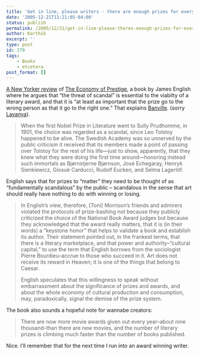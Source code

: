 ```yaml
---
title: 'Get in line, please writers - there are enough prizes for everyone!'
date: '2005-12-21T11:21:05-04:00'
status: publish
permalink: /2005/12/21/get-in-line-please-theres-enough-prizes-for-everyone
author: Karthik
excerpt: ''
type: post
id: 279
tags:
    - Books
    - etcetera
post_format: []
---
```

[A New Yorker review](http://www.newyorker.com/critics/books/articles/051226crbo_books) of [The Economy of Prestige](http://www.hup.harvard.edu/catalog/ENGECO.html), a book by James English where he argues that “the threat of scandal” is essential to the viabilty of a literary award, and that it is “at least as important that the prize go to the wrong person as that it go to the right one.” That explains [Banville](https://stochastica.net/2005/10/14/on-the-ability-of-a-prizewinning-book-to-change-minds/). (sorry [Lavanya](http://justjots.blogspot.com)).

> When the first Nobel Prize in Literature went to Sully Prudhomme, in 1901, the choice was regarded as a scandal, since Leo Tolstoy happened to be alive. The Swedish Academy was so unnerved by the public criticism it received that its members made a point of passing over Tolstoy for the rest of his life—just to show, apparently, that they knew what they were doing the first time around—honoring instead such immortals as Bjørnstjerne Bjørnson, José Echegaray, Henryk Sienkiewicz, Giosuè Carducci, Rudolf Eucken, and Selma Lagerlöf.

English says that for prizes to “matter” they need to be thought of as “fundamentally scandalous” by the public – scandalous in the sense that art should really have nothing to do with winning or losing.

> In English’s view, therefore, \[Toni\] Morrison’s friends and admirers violated the protocols of prize-bashing not because they publicly criticized the choice of the National Book Award judges but because they acknowledged that the award really matters, that it is (in their words) a “keystone honor” that helps to validate a book and establish its author. Their statement pointed out, in the frankest terms, that there is a literary marketplace, and that power and authority–“cultural capital,” to use the term that English borrows from the sociologist Pierre Bourdieu–accrue to those who succeed in it. Art does not receive its reward in Heaven; it is one of the things that belong to Caesar.
> 
> English speculates that this willingness to speak without embarrassment about the significance of prizes and awards, and about the whole economy of cultural production and consumption, may, paradoxically, signal the demise of the prize system.

The book also sounds a hopeful note for wannabe creators:

> There are now more movie awards given out every year–about nine thousand–than there are new movies, and the number of literary prizes is climbing much faster than the number of books published.

Nice. I’ll remember that for the next time I run into an award winning writer.